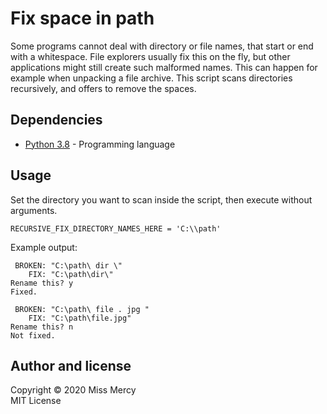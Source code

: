 # Fix space in path

Some programs cannot deal with directory or file names, that start or end with a whitespace. File explorers usually fix 
this on the fly, but other applications might still create such malformed names. This can happen for example when 
unpacking a file archive. This script scans directories recursively, and offers to remove the spaces.

## Dependencies

* [Python 3.8](https://www.python.org/) - Programming language

## Usage
Set the directory you want to scan inside the script, then execute without arguments.

    RECURSIVE_FIX_DIRECTORY_NAMES_HERE = 'C:\\path'

Example output:

     BROKEN: "C:\path\ dir \"
        FIX: "C:\path\dir\"
    Rename this? y
    Fixed.

     BROKEN: "C:\path\ file . jpg "
        FIX: "C:\path\file.jpg"
    Rename this? n
    Not fixed.

## Author and license

Copyright © 2020 Miss Mercy  
MIT License
